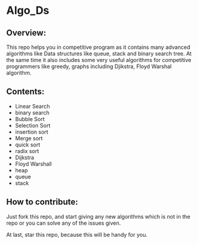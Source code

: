 # Algo_Ds

## Overview:

This repo helps you in competitive program as it contains many advanced algorithms like Data structures like queue, stack and binary search tree. At the same time it also includes some very useful algorithms for competitive programmers like greedy, graphs including Djikstra, Floyd Warshal algorithm.

## Contents:

 - Linear Search
 - binary search
 - Bubble Sort
 - Selection Sort
 - insertion sort
 - Merge sort
 - quick sort
 - radix sort
 - Dijkstra
 - Floyd Warshall
 - heap
 - queue
 - stack

## How to contribute:

Just fork this repo, and start giving any new algorithms which is not in the repo or you can solve any of the issues given.

 At last, star this repo, because this will be handy for you.
